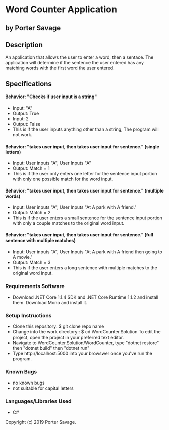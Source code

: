 # Word Counter Application
## by Porter Savage

## Description
An application that allows the user to enter a word, then a sentace. The application will determine if the sentence the user entered has any matching words with the first word the user entered.

## Specifications

#### Behavior: "Checks if user input is a string"
* Input: "A"
* Output: True
* Input: 2
* Output: False
* This is if the user inputs anything other than a string, The program will not work.

#### Behavior: "takes user input, then takes user input for sentence." (single letters)
* Input: User inputs "A", User Inputs "A"
* Output: Match = 1
* This is if the user only enters one letter for the sentence input portion with only one possible match for the word input.

#### Behavior: "takes user input, then takes user input for sentence." (multiple words)
* Input: User inputs "A", User Inputs "At A park with A friend."
* Output: Match = 2
* This is if the user enters a small sentence for the sentence input portion with only a couple matches to the original word input.

#### Behavior: "takes user input, then takes user input for sentence." (full sentence with multiple matches)
* Input: User inputs "A", User Inputs "At A park with A friend then going to A movie." 
* Output: Match = 3
* This is if the user enters a long sentence with multiple matches to the original word input.

### Requirements Software

* Download .NET Core 1.1.4 SDK and .NET Core Runtime 1.1.2 and install them. Download Mono and install it.

### Setup Instructions
* Clone this repository: $ git clone repo name
* Change into the work directory:: $ cd WordCounter.Solution
To edit the project, open the project in your preferred text editor.
* Navigate to WordCounter.Solution/WordCounter, type "dotnet restore" then "dotnet build" then "dotnet run"
* Type http://localhost:5000 into your browswer once you've run the program.

### Known Bugs
* no known bugs
* not suitable for capital letters

### Languages/Libraries Used
* C#



Copyright (c) 2019 Porter Savage.
